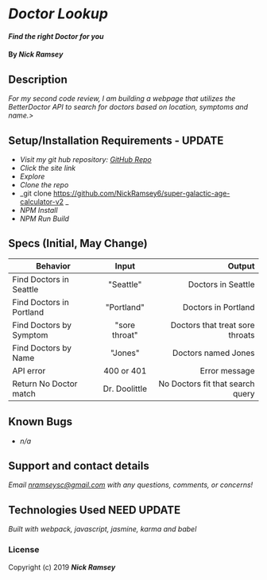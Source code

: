 # _Doctor Lookup_

#### _Find the right Doctor for you_

#### By _**Nick Ramsey**_

## Description

_For my second code review, I am building a webpage that utilizes the BetterDoctor API to search for doctors based on location, symptoms and name.>_

## Setup/Installation Requirements - UPDATE

* _Visit my git hub repository: <a href="https://github.com/NickRamsey6/super-galactic-age-calculator-v2">GitHub Repo</a>_
* _Click the site link_
* _Explore_
* _Clone the repo_
* _git clone https://github.com/NickRamsey6/super-galactic-age-calculator-v2 _
* _NPM Install_
* _NPM Run Build_


## Specs (Initial, May Change)

| Behavior | Input | Output |
| ------------- |:-------------:| -----:|
| Find Doctors in Seattle | "Seattle" | Doctors in Seattle |
| Find Doctors in Portland | "Portland" | Doctors in Portland |
| Find Doctors by Symptom | "sore throat" | Doctors that treat sore throats |
| Find Doctors by Name | "Jones" | Doctors named Jones |
| API error | 400 or 401 | Error message |
| Return No Doctor match | Dr. Doolittle | No Doctors fit that search query |


## Known Bugs

* _n/a_

## Support and contact details

_Email nramseysc@gmail.com with any questions, comments, or concerns!_

## Technologies Used NEED UPDATE

_Built with webpack, javascript, jasmine, karma and babel_

### License

Copyright (c) 2019 **_Nick Ramsey_**
